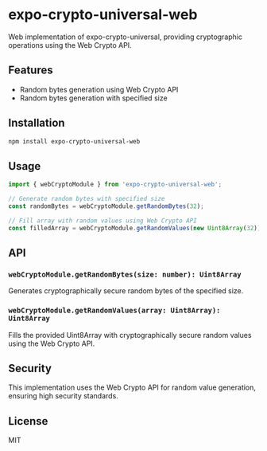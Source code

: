 # expo-crypto-universal-web

Web implementation of expo-crypto-universal, providing cryptographic operations using the Web Crypto API.

## Features

- Random bytes generation using Web Crypto API
- Random bytes generation with specified size

## Installation

```bash
npm install expo-crypto-universal-web
```

## Usage

```typescript
import { webCryptoModule } from 'expo-crypto-universal-web';

// Generate random bytes with specified size
const randomBytes = webCryptoModule.getRandomBytes(32);

// Fill array with random values using Web Crypto API
const filledArray = webCryptoModule.getRandomValues(new Uint8Array(32));
```

## API

### `webCryptoModule.getRandomBytes(size: number): Uint8Array`

Generates cryptographically secure random bytes of the specified size.

### `webCryptoModule.getRandomValues(array: Uint8Array): Uint8Array`

Fills the provided Uint8Array with cryptographically secure random values using the Web Crypto API.

## Security

This implementation uses the Web Crypto API for random value generation, ensuring high security standards.

## License

MIT
